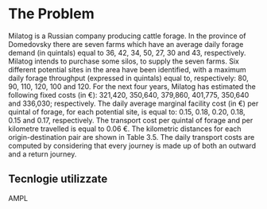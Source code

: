 # The Problem

Milatog is a Russian company producing cattle forage. In the province of Domedovsky there are seven farms which have an average daily forage demand (in quintals) equal to 36, 42, 34, 50, 27, 30 and 43, respectively.
Milatog intends to purchase some silos, to supply the seven farms. Six different potential sites in the area have been identified, with a maximum daily forage throughput (expressed in quintals) equal to, respectively: 80, 90, 110, 120, 100 and 120. For the next four years, Milatog has estimated the following fixed costs (in €): 321,420, 350,640, 379,860, 401,775, 350,640 and 336,030; respectively.
The daily average marginal facility cost (in €) per quintal of forage, for each potential site, is equal to: 0.15, 0.18, 0.20, 0.18, 0.15 and 0.17, respectively.
The transport cost per quintal of forage and per kilometre travelled is equal to 0.06 €. The kilometric distances for each origin-destination pair are shown in Table 3.5. The daily transport costs are computed by considering that every journey is made up of both an outward and a return journey.

## Tecnlogie utilizzate
AMPL
